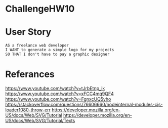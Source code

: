 # ChallengeHW10
# User Story
```
AS a freelance web developer
I WANT to generate a simple logo for my projects
SO THAT I don't have to pay a graphic designer
```

# Referances
https://www.youtube.com/watch?v=tJrbEtnp_ik
https://www.youtube.com/watch?v=xFCC4mq9QF4
https://www.youtube.com/watch?v=FgnxcUQ5vho
https://stackoverflow.com/questions/76606660/nodeinternal-modules-cjs-loader1080-throw-err
https://developer.mozilla.org/en-US/docs/Web/SVG/Tutorial
https://developer.mozilla.org/en-US/docs/Web/SVG/Tutorial/Texts